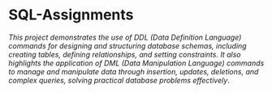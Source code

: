 # SQL-Assignments

*This project demonstrates the use of DDL (Data Definition Language) commands for designing and structuring database schemas, including creating tables, defining relationships, and setting constraints. It also highlights the application of DML (Data Manipulation Language) commands to manage and manipulate data through insertion, updates, deletions, and complex queries, solving practical database problems effectively*.
